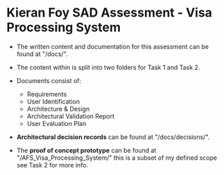 # Kieran Foy SAD Assessment - Visa Processing System

* The written content and documentation for this assessment can be found at "/docs/".
* The content within is split into two folders for Task 1 and Task 2.
* Documents consist of:
  - Requirements
  - User Identification
  - Architecture & Design
  - Architectural Validation Report
  - User Evaluation Plan
* **Architectural decision records** can be found at "/docs/decisions/".

* The ****proof of concept prototype**** can be found at "/AFS_Visa_Processing_System/" this is a subset of my defined scope see Task 2 for more info.
